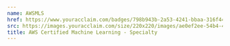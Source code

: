 ```yaml
---
name: AWSMLS
href: https://www.youracclaim.com/badges/798b943b-2a53-4241-bbaa-316f442383f3
src: https://images.youracclaim.com/size/220x220/images/ae0ef2ee-54b4-40c4-99e3-69ba51d13c4d/AWS-MachineLearning-Specialty.png
title: AWS Certified Machine Learning - Specialty
---
```

